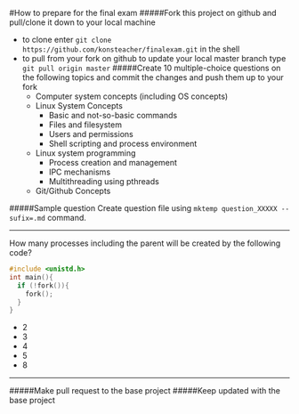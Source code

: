 #How to prepare for the final exam
#####Fork this project on github and pull/clone it down to your local machine
* to clone enter ``git clone https://github.com/konsteacher/finalexam.git`` in the shell
* to pull from your fork on github to update your local master branch type ``git pull origin master``
#####Create 10 multiple-choice questions on the following topics and commit the changes and push them up to your fork
  * Computer system concepts (including OS concepts)
  * Linux System Concepts
    * Basic and not-so-basic commands
    * Files and filesystem 
    * Users and permissions
    * Shell scripting and process environment
  * Linux system programming
    * Process creation and management
    * IPC mechanisms
    * Multithreading using pthreads
  * Git/Github Concepts

#####Sample question
Create question file using ``mktemp question_XXXXX --sufix=.md`` command.

***
  How many processes including the parent will be created by the following code?
  ```C
  #include <unistd.h>
  int main(){
    if (!fork()){
      fork();
    }
  }
  ```
  * 2
  * 3
  * 4
  * 5
  * 8
  
***
#####Make pull request to the base project
#####Keep updated with the base project

